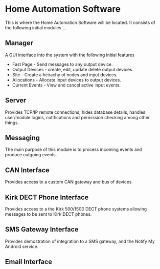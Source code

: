 Home Automation Software
========================

This is where the Home Automation Software will be located. It consists of the following initial modules ...

Manager
-------
A GUI interface into the system with the following initial features
* Fast Page - Send messages to any output device.
* Output Devices - create, edit, update delete output devices.
* Site - Create a heirachy of nodes and input devices.
* Allocations - Allocate input devices to output devices.
* Current Events - View and cancel active input events.

Server
------
Provides TCP/IP remote connections, hides database details, handles user/module logins, notifications and permission checking among other things.

Messaging
---------
The main purpose of this module is to process incoming events and produce outgoing events.

CAN Interface
-------------
Provides access to a custom CAN gateway and bus of devices.

Kirk DECT Phone Interface
-------------------------
Provides access to a the Kirk 500/1500 DECT phone systems allowing messages to be sent to Kirk DECT phones.

SMS Gateway Interface
---------------------
Provides demostration of integration to a SMS gateway, and the Notify My Android service.

Email Interface
---------------
